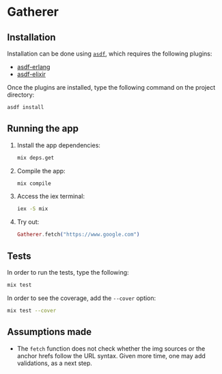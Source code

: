 # Gatherer

## Installation

Installation can be done using [`asdf`](https://asdf-vm.com), which requires the following plugins:

- [asdf-erlang](https://github.com/asdf-vm/asdf-erlang)
- [asdf-elixir](https://github.com/asdf-vm/asdf-elixir)

Once the plugins are installed, type the following command on the project directory:

```sh
asdf install
```

## Running the app

1. Install the app dependencies:
    ```sh
    mix deps.get
    ```
1. Compile the app:
    ```sh
    mix compile
    ```
1. Access the iex terminal:
    ```sh
    iex -S mix
    ```
1. Try out:
    ```elixir
    Gatherer.fetch("https://www.google.com")
    ```

## Tests

In order to run the tests, type the following:
```sh
mix test
```

In order to see the coverage, add the `--cover` option:
```sh
mix test --cover
```

## Assumptions made

- The `fetch` function does not check whether the img sources or the anchor hrefs  follow the URL syntax. Given more time, one may add validations, as a next step.
